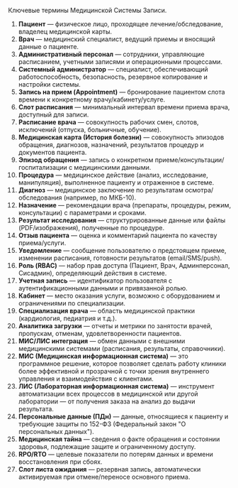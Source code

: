 Ключевые термины Медицинской Системы Записи.

1. **Пациент** — физическое лицо, проходящее лечение/обследование, владелец медицинской карты.
2. **Врач** — медицинский специалист, ведущий приемы и вносящий данные о пациенте.
3. **Административный персонал** — сотрудники, управляющие расписанием, учетными записями и операционными процессами.
4. **Системный администратор** — специалист, обеспечивающий работоспособность, безопасность, резервное копирование и настройки системы.
5. **Запись на прием (Appointment)** — бронирование пациентом слота времени к конкретному врачу/кабинету/услуге.
6. **Слот расписания** — минимальный интервал времени приема врача, доступный для записи.
7. **Расписание врача** — совокупность рабочих смен, слотов, исключений (отпуска, больничные, обучение).
8. **Медицинская карта (История болезни)** — совокупность эпизодов обращения, диагнозов, назначений, результатов процедур и документов пациента.
9. **Эпизод обращения** — запись о конкретном приеме/консультации/госпитализации с медицинскими данными.
10. **Процедура** — медицинское действие (анализ, исследование, манипуляция), выполненное пациенту и отраженное в системе.
11. **Диагноз** — медицинское заключение по результатам осмотра/обследования (например, по МКБ-10).
12. **Назначение** — рекомендации врача (препараты, процедуры, режим, консультации) с параметрами и сроками.
13. **Результат исследования** — структурированные данные или файлы (PDF/изображения), полученные по процедуре.
14. **Отзыв пациента** — оценка и комментарий пациента по качеству приема/услуги.
15. **Уведомление** — сообщение пользователю о предстоящем приеме, изменении расписания, готовности результатов (email/SMS/push).
16. **Роль (RBAC)** — набор прав доступа (Пациент, Врач, Админперсонал, Сисадмин), определяющий действия в системе.
17. **Учетная запись** — идентификатор пользователя с аутентификационными данными и привязанной ролью.
18. **Кабинет** — место оказания услуги, возможно с оборудованием и ограничениями по специализации.
19. **Специализация врача** — область медицинской практики (кардиология, педиатрия и т.д.).
20. **Аналитика загрузки** — отчеты и метрики по занятости врачей, пропускам, отменам, удовлетворенности пациентов.
21. **МИС/ЛИС интеграция** — обмен данными с внешними медицинскими системами (расписания, результаты, справочники).
22. **МИС (Медицинская информационная система)** — это программное решение, которое позволяет сделать работу клиники более эффективной и прозрачной с точки зрения внутреннего управления и взаимодействия с клиентами.
23. **ЛИС (Лабораторная информационная система)** — инструмент автоматизации всех процессов в медицинской или другой лаборатории — от получения заказа на анализ до выдачи результата.
24. **Персональные данные (ПДн)** — данные, относящиеся к пациенту и требующие защиты по 152-ФЗ (Федеральный закон "О персональных данных").
25. **Медицинская тайна** — сведения о факте обращения и состоянии здоровья, подлежащие защите и ограниченному доступу.
26. **RPO/RTO** — целевые показатели по потерям данных и времени восстановления при сбоях.
27. **Слот листа ожидания** — резервная запись, автоматически активируемая при отмене/переносе основного приема.
